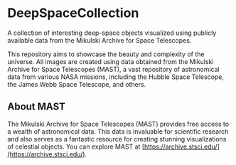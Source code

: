 # DeepSpaceCollection

A collection of interesting deep-space objects visualized using publicly available data from the Mikulski Archive for Space Telescopes.

This repository aims to showcase the beauty and complexity of the universe. All images are created using data obtained from the Mikulski Archive for Space Telescopes (MAST), a vast repository of astronomical data from various NASA missions, including the Hubble Space Telescope, the James Webb Space Telescope, and others.

## About MAST

The Mikulski Archive for Space Telescopes (MAST) provides free access to a wealth of astronomical data. This data is invaluable for scientific research and also serves as a fantastic resource for creating stunning visualizations of celestial objects. You can explore MAST at [https://archive.stsci.edu/](https://archive.stsci.edu/).

